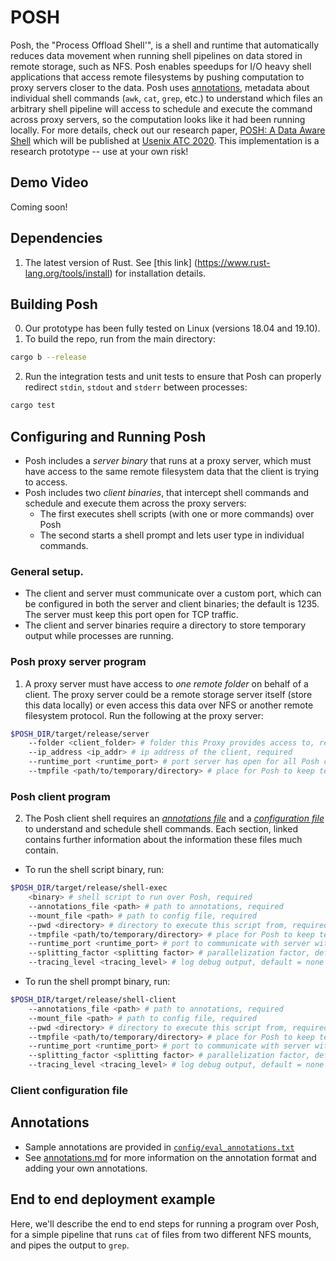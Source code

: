 # POSH
Posh, the "Process Offload Shell'", is a shell and runtime that automatically reduces data movement when running shell pipelines on data stored in remote storage, such as NFS.
Posh enables speedups for I/O heavy shell applications that access remote
filesystems by pushing computation to proxy servers closer to the data.
Posh uses [annotations](https://github.com/deeptir18/posh#annotations), metadata
about individual shell commands (`awk`, `cat`, `grep`, etc.) to understand which files an arbitrary shell pipeline will access to schedule and execute the command across proxy servers, so the computation looks like it had been running locally.
For more details, check out our research paper, [POSH: A Data Aware Shell](https://deeptir.me/papers/posh-atc20.pdf) which will be published at [Usenix ATC 2020](https://www.usenix.org/conference/atc20).
This implementation is a research prototype -- use at your own risk!

## Demo Video
Coming soon!

## Dependencies
1. The latest version of Rust. See [this link] (https://www.rust-lang.org/tools/install) for installation details.

## Building Posh
0. Our prototype has been fully tested on Linux (versions 18.04 and 19.10).
1. To build the repo, run from the main directory:
```bash
cargo b --release
```
2. Run the integration tests and unit tests to ensure that Posh can properly redirect `stdin`, `stdout` and `stderr` between processes:
```bash
cargo test
```

## Configuring and Running Posh
- Posh includes a _server binary_ that runs at a proxy server, which must have
access to the same remote filesystem data that the client is trying to access.
- Posh includes two _client binaries_, that intercept shell commands and
schedule and execute them across the proxy servers:
    - The first executes shell scripts (with one or more commands) over Posh
    - The second starts a shell prompt and lets user type in individual
      commands.

### General setup.
- The client and server must communicate over a custom port, which can be
configured in both the server and client binaries; the default is 1235. The
server must keep this port open for TCP traffic.
- The client and server binaries require a directory to store temporary output
  while processes are running.

### Posh proxy server program
1. A proxy server must have access to _one remote folder_ on behalf
   of a client. The proxy server could be a remote storage server itself (store this data
   locally) or even access this data over NFS or another remote filesystem
   protocol.
   Run the following at the proxy server:
```bash
$POSH_DIR/target/release/server 
    --folder <client_folder> # folder this Proxy provides access to, required
    --ip_address <ip_addr> # ip address of the client, required
    --runtime_port <runtime_port> # port server has open for all Posh communication, default = 1235
    --tmpfile <path/to/temporary/directory> # place for Posh to keep temporary output while running commands, required
```

### Posh client program
2. The Posh client shell requires an [_annotations
   file_](https://github.com/deeptir18/posh#annotations) and a [_configuration file_](https://github.com/deeptir18/posh#client-configuration-file) to understand and schedule shell commands.
   Each section, linked contains further information about the information these
   files much contain.
- To run the shell script binary, run:
```bash
$POSH_DIR/target/release/shell-exec
    <binary> # shell script to run over Posh, required
    --annotations_file <path> # path to annotations, required
    --mount_file <path> # path to config file, required
    --pwd <directory> # directory to execute this script from, required
    --tmpfile <path/to/temporary/directory> # place for Posh to keep temporary output while running commands, required
    --runtime_port <runtime_port> # port to communicate with server with, default = 1235
    --splitting_factor <splitting factor> # parallelization factor, default = 1
    --tracing_level <tracing_level> # log debug outpu†, default = none
```
- To run the shell prompt binary, run:
```bash
$POSH_DIR/target/release/shell-client
    --annotations_file <path> # path to annotations, required
    --mount_file <path> # path to config file, required
    --pwd <directory> # directory to execute this script from, required
    --tmpfile <path/to/temporary/directory> # place for Posh to keep temporary output while running commands, required
    --runtime_port <runtime_port> # port to communicate with server with, default = 1235
    --splitting_factor <splitting factor> # parallelization factor, default = 1
    --tracing_level <tracing_level> # log debug outpu†, default = none
```

### Client configuration file

## Annotations
- Sample annotations are provided in [`config/eval_annotations.txt`](config/eval_annotations.txt)
- See [annotations.md](annotations.md) for more information on the annotation
  format and adding your own annotations.

## End to end deployment example
Here, we'll describe the end to end steps for running a program over Posh, for a
simple pipeline that runs `cat` of files from two different NFS mounts, and
pipes the output to `grep`.
